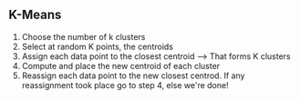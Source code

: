 ## K-Means
1. Choose the number of k clusters
2. Select at random K points, the centroids 
3. Assign each data point to the closest centroid --> That forms K clusters
4. Compute and place the new centroid of each cluster
5. Reassign each data point to the new closest centrod. If any reassignment took place go to step 4, else we're done!